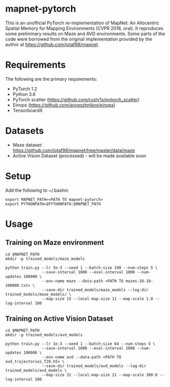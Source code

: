 # mapnet-pytorch
This is an unofficial PyTorch re-implementation of MapNet: An Allocentric Spatial Memory for Mapping Environments (CVPR 2018, oral).
It reproduces some preliminary results on Maze and AVD environments. Some parts of the code were borrowed from the original implementation
provided by the author at https://github.com/jotaf98/mapnet. 

# Requirements
The following are the primary requirements:
- PyTorch 1.2
- Python 3.6
- PyTorch scatter (https://github.com/rusty1s/pytorch_scatter)
- Einops (https://github.com/arogozhnikov/einops)
- TensorboardX 

# Datasets
- Maze dataset: https://github.com/jotaf98/mapnet/tree/master/data/maze
- Active Vision Dataset (processed) - will be made available soon

# Setup
Add the following to ~/.bashrc
```
export MAPNET_PATH=<PATH TO mapnet-pytorch>
export PYTHONPATH=$PYTHONPATH:$MAPNET_PATH
```
# Usage
## Training on Maze environment
```
cd $MAPNET_PATH
mkdir -p trained_models/maze_models

python train.py --lr 3e-3 --seed 1 --batch-size 100 --num-steps 5 \
                --save-interval 1000 --eval-interval 1000 --num-updates 100000 \
                --env-name maze --data-path <PATH TO mazes-10-10-100000.txt> \
                --save-dir trained_models/maze_models --log-dir trained_models/maze_models/ \ 
                --map-size 15 --local-map-size 11 --map-scale 1.0 --log-interval 100
```
## Training on Active Vision Dataset
```
cd $MAPNET_PATH
mkdir -p trained_models/avd_models

python train.py --lr 1e-3 --seed 1 --batch-size 64 --num-steps 5 \
                --save-interval 1000 --eval-interval 1000 --num-updates 100000 \
                --env-name avd --data-path <PATH TO avd_trajectories_T20.h5> \
                --save-dir trained_models/avd_models --log-dir trained_models/avd_models \
                --map-size 31 --local-map-size 21 --map-scale 300.0 --log-interval 100
```

